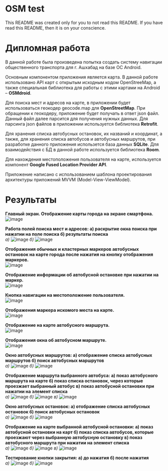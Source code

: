 # OSM test
This README was created only for you to not read this README.
If you have read this README, then it is on your conscience.


# Дипломная работа
В данной работе была произведена попытка создать систему навигации общественного транспорта для г. Ашхабад на базе ОС Android.

Основным компонентом приложения является карта. В данной работе использовано API карт с открытым исходным кодом OpenStreeMap, а также специальная библиотека для работы с этими картами на Android – **OSMdroid**.

Для поиска мест и адресов на карте, в приложении будет использоваться геокодер geocode.map для **OpenStreetMap**. При обращении к геокодеру, приложение будет получать в ответ json файл. Данный файл далее парсится для получения нужных данных. Для парсинга json файлов в приложении используется библиотека **Retrofit**.

Для хранения списка автобусных остановок, их названий и координат, а также, для хранения списка автобусов и автобусных маршрутов, при разработке данного приложения использется база данных **SQLite**. Для взаимодействия с БД в данной работе используется библиотека **Room**.

Для нахождения местоположения пользователя на карте, используется компонент **Google Fused Location Provider API**.

Приложение написано с использованием шаблона проектирования архитектуры приложений MVVM (Model-View-ViewModel).

# Результаты
**Главный экран. Отображение карты города на экране смартфона.**
<br>
![image](https://github.com/DovletBegenjev/OSM_test/assets/56294209/2b84812e-53f1-401e-b26b-7904b0b53073)

**Работа полей поиска мест и адресов: а) раскрытие окна поиска при нажатии на поле поиска б) результаты поиска**
<br>
_а)_ ![image](https://github.com/DovletBegenjev/OSM_test/assets/56294209/f2c55750-722e-449a-a982-09aa5c8cb22e)
_б)_ ![image](https://github.com/DovletBegenjev/OSM_test/assets/56294209/cda1f42a-ad3c-4305-8ae8-7d874ae72b51)

**Отображения обычных и кластерных маркеров автобусных остановок на карте города после нажатия на кнопку отображения маркеров.**
<br>
![image](https://github.com/DovletBegenjev/OSM_test/assets/56294209/3fcc2e31-5f67-423b-a3e7-a6a4e1b357c6)

**Отображение информации об автобусной остановке при нажатии на маркер.**
<br>
![image](https://github.com/DovletBegenjev/OSM_test/assets/56294209/7918c29e-0d27-4ea4-bd4c-60c0c3948409)

**Кнопка навигации на местоположение пользователя.**
<br>
![image](https://github.com/DovletBegenjev/OSM_test/assets/56294209/4ccba405-fb8e-49d0-b9ff-895ad72e6810)

**Отображения маркера искомого места на карте.**
<br>
![image](https://github.com/DovletBegenjev/OSM_test/assets/56294209/7e53d371-8d2a-426a-a5e7-2b5360026a27)

**Отображение на карте автобусного маршрута.**
<br>
![image](https://github.com/DovletBegenjev/OSM_test/assets/56294209/64df7174-41d9-465a-a0be-64147feb2fc9)

**Отображения окна об автобусном маршруте.**
<br>
![image](https://github.com/DovletBegenjev/OSM_test/assets/56294209/9e9bd5f4-c065-40c9-81a6-19b81dd0f232)

**Окно автобусных маршрутов: а) отображение списка автобусных маршрутов б) поиск автобусных маршрутов**
<br>
_а)_ ![image](https://github.com/DovletBegenjev/OSM_test/assets/56294209/a4e370d0-a77a-494f-ad6b-c5a49200de09)
_б)_ ![image](https://github.com/DovletBegenjev/OSM_test/assets/56294209/388384a0-9d00-4295-84fa-4452040415f3)

**Отображение маршрута выбранного автобуса: а) показ автобусного маршрута на карте б) показ списка остановок, через которые проезжает выбранный автобус в) показ автобусной остановки при нажатии на элемент списка**
<br>
_а)_ ![image](https://github.com/DovletBegenjev/OSM_test/assets/56294209/e848609d-35c7-4826-992f-cf6e063a8e7e)
_б)_ ![image](https://github.com/DovletBegenjev/OSM_test/assets/56294209/248b4413-b940-4f3b-ae92-dccc91516017)
_в)_ ![image](https://github.com/DovletBegenjev/OSM_test/assets/56294209/b51bc3d5-905f-4a22-ad7d-a290461450bc)

**Окно автобусных остановок: а) отображение списка автобусных остановок б) поиск автобусных остановок**
<br>
_а)_ ![image](https://github.com/DovletBegenjev/OSM_test/assets/56294209/51f762b8-9947-4864-8599-5c32587e3c36)
_б)_ ![image](https://github.com/DovletBegenjev/OSM_test/assets/56294209/d59ea068-b55b-41be-b6dd-7be9679238a4)

**Отображение на карте выбранной автобусной остановки: а) показ автобусной остановки на карт б) показ списка автобусов, которые проезжают через выбранную автобусную остановку в) показ автобусного маршрута при нажатии на элемент списка**
<br>
_а)_ ![image](https://github.com/DovletBegenjev/OSM_test/assets/56294209/b7ee3780-c5e5-44d2-bfd7-016af78c5f48)
_б)_ ![image](https://github.com/DovletBegenjev/OSM_test/assets/56294209/3effcde2-8744-434d-88b2-0b7e6e79f818)
_в)_ ![image](https://github.com/DovletBegenjev/OSM_test/assets/56294209/874eb825-1f11-475e-bfc0-d816e89f94f2)

**Тестирование кнопки закрытия: а) до нажатия б) после нажатия**
<br>
_а)_ ![image](https://github.com/DovletBegenjev/OSM_test/assets/56294209/4fc89fe2-6290-45b2-978c-8ad9c1c4760a)
_б)_ ![image](https://github.com/DovletBegenjev/OSM_test/assets/56294209/e36c488f-f96a-45ec-9233-dda014caf163)
